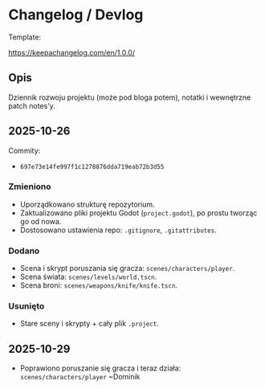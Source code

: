 # Changelog / Devlog

Template:

<https://keepachangelog.com/en/1.0.0/>

## Opis

Dziennik rozwoju projektu (może pod bloga potem), notatki i wewnętrzne patch notes'y.

## 2025-10-26

Commity:

- `697e73e14fe997f1c1278876dda719eab72b3d55`

### Zmieniono

- Uporządkowano strukturę repozytorium.
- Zaktualizowano pliki projektu Godot (`project.godot`), po prostu tworząc go od nowa.
- Dostosowano ustawienia repo: `.gitignore`, `.gitattributes`.

### Dodano

- Scena i skrypt poruszania się gracza: `scenes/characters/player`.
- Scena świata: `scenes/levels/world.tscn`.
- Scena broni: `scenes/weapons/knife/knife.tscn`.

### Usunięto

- Stare sceny i skrypty + cały plik `.project`.

## 2025-10-29
- Poprawiono poruszanie się gracza i teraz działa: `scenes/characters/player` ~Dominik
